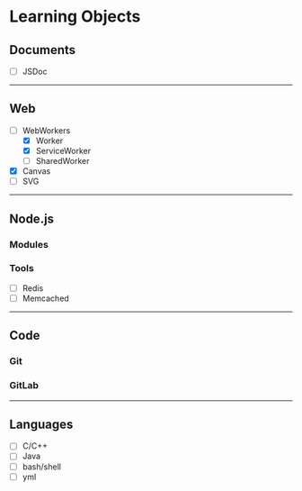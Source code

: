 # Learning Objects
## Documents
  - [ ] JSDoc

---
## Web
  - [ ] WebWorkers
    - [x] Worker
    - [x] ServiceWorker
    - [ ] SharedWorker
  - [x] Canvas
  - [ ] SVG

---
## Node.js
### Modules
### Tools
  - [ ] Redis
  - [ ] Memcached

---
## Code
### Git
### GitLab

---
## Languages
  - [ ] C/C++
  - [ ] Java
  - [ ] bash/shell
  - [ ] yml
